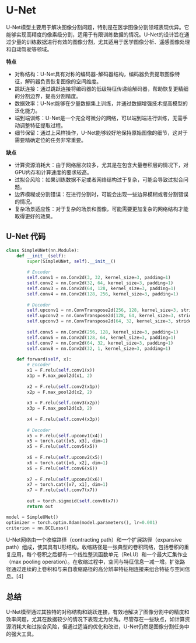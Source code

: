 # U-Net

U-Net模型主要用于解决图像分割问题，特别是在医学图像分割领域表现优异。它能够实现高精度的像素级分割，适用于有限训练数据的情况。U-Net的设计旨在通过少量的训练数据进行有效的图像分割，尤其适用于医学图像分析、遥感图像处理和自动驾驶等领域。

**特点**

+ 对称结构：U-Net具有对称的编码器-解码器结构，编码器负责提取图像特征，解码器负责恢复图像的空间维度。
+ 跳跃连接：通过跳跃连接将编码器的低级特征传递给解码器，帮助恢复更精细的分割边界，提高分割精度。
+ 数据效率：U-Net能够在少量数据集上训练，并通过数据增强技术提高模型的泛化能力。
+ 端到端训练：U-Net是一个完全可微分的网络，可以端到端进行训练，无需手动调整特征提取过程。
+ 细节保留：通过上采样操作，U-Net能够较好地保持原始图像的细节，这对于需要精确定位的任务非常重要。

**缺点**

+ 计算资源消耗大：由于网络层次较多，尤其是在包含大量卷积层的情况下，对GPU内存和计算速度的要求较高。
+ 过拟合风险：如果训练数据不足或者网络结构过于复杂，可能会导致过拟合问题。
+ 边界模糊或分割错误：在进行分割时，可能会出现一些边界模糊或者分割错误的情况。
+ 复杂场景适应性：对于复杂的场景和图像，可能需要更加复杂的网络结构才能取得更好的效果。

## U-Net 代码

```python
class SimpleUNet(nn.Module):
    def __init__(self):
        super(SimpleUNet, self).__init__()
        
        # Encoder
        self.conv1 = nn.Conv2d(3, 32, kernel_size=3, padding=1)
        self.conv2 = nn.Conv2d(32, 64, kernel_size=3, padding=1)
        self.conv3 = nn.Conv2d(64, 128, kernel_size=3, padding=1)
        self.conv4 = nn.Conv2d(128, 256, kernel_size=3, padding=1)
        
        # Decoder
        self.upconv1 = nn.ConvTranspose2d(256, 128, kernel_size=3, stride=2, padding=1, output_padding=1)
        self.upconv2 = nn.ConvTranspose2d(128, 64, kernel_size=3, stride=2, padding=1, output_padding=1)
        self.upconv3 = nn.ConvTranspose2d(64, 32, kernel_size=3, stride=2, padding=1, output_padding=1)
        
        self.conv5 = nn.Conv2d(256, 128, kernel_size=3, padding=1)
        self.conv6 = nn.Conv2d(128, 64, kernel_size=3, padding=1)
        self.conv7 = nn.Conv2d(64, 32, kernel_size=3, padding=1)
        self.conv8 = nn.Conv2d(32, 1, kernel_size=3, padding=1)
    
    def forward(self, x):
        # Encoder
        x1 = F.relu(self.conv1(x))
        x1p = F.max_pool2d(x1, 2)
        
        x2 = F.relu(self.conv2(x1p))
        x2p = F.max_pool2d(x2, 2)
        
        x3 = F.relu(self.conv3(x2p))
        x3p = F.max_pool2d(x3, 2)
        
        x4 = F.relu(self.conv4(x3p))
        
        # Decoder
        x5 = F.relu(self.upconv1(x4))
        x5 = torch.cat([x5, x3], dim=1)
        x5 = F.relu(self.conv5(x5))
        
        x6 = F.relu(self.upconv2(x5))
        x6 = torch.cat([x6, x2], dim=1)
        x6 = F.relu(self.conv6(x6))
        
        x7 = F.relu(self.upconv3(x6))
        x7 = torch.cat([x7, x1], dim=1)
        x7 = F.relu(self.conv7(x7))
        
        out = torch.sigmoid(self.conv8(x7))
        return out

model = SimpleUNet()
optimizer = torch.optim.Adam(model.parameters(), lr=0.001)
criterion = nn.BCELoss()
```

U-Net网络由一个收缩路径（contracting path）和一个扩展路径（expansive path）组成，使其具有U形结构。收缩路径是一张典型的卷积网络，包括卷积的重复应用，每个卷积之后都有一个线性整流函数单元（ReLU）和一个最大汇集作业（max pooling operation）。在收缩过程中，空间与特征信息一减一增。扩张路径通过连续的上卷积和与来自收缩路径的高分辨率特征相连接来组合特征与空间信息。[4]

## 总结

U-Net模型通过其独特的对称结构和跳跃连接，有效地解决了图像分割中的精度和效率问题，尤其在数据较少的情况下表现尤为优秀。尽管存在一些缺点，如计算资源消耗大和过拟合风险，但通过适当的优化和改进，U-Net仍然是图像分割任务中的强大工具。

